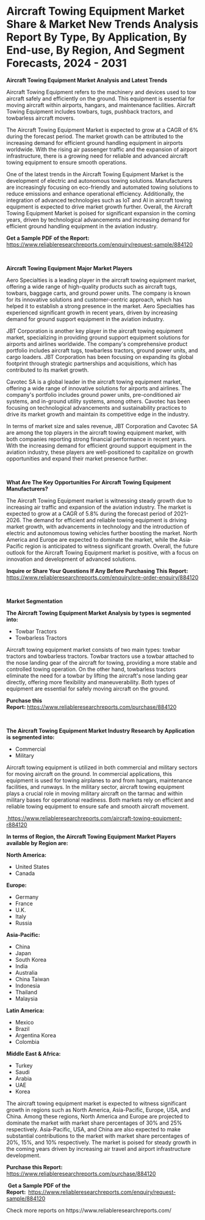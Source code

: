<p><h1>Aircraft Towing Equipment Market Share & Market New Trends Analysis Report By Type, By Application, By End-use, By Region, And Segment Forecasts, 2024 - 2031</h1></p><p><strong>Aircraft Towing Equipment Market Analysis and Latest Trends</strong></p>
<p><p>Aircraft Towing Equipment refers to the machinery and devices used to tow aircraft safely and efficiently on the ground. This equipment is essential for moving aircraft within airports, hangars, and maintenance facilities. Aircraft Towing Equipment includes towbars, tugs, pushback tractors, and towbarless aircraft movers.</p><p>The Aircraft Towing Equipment Market is expected to grow at a CAGR of 6% during the forecast period. The market growth can be attributed to the increasing demand for efficient ground handling equipment in airports worldwide. With the rising air passenger traffic and the expansion of airport infrastructure, there is a growing need for reliable and advanced aircraft towing equipment to ensure smooth operations.</p><p>One of the latest trends in the Aircraft Towing Equipment Market is the development of electric and autonomous towing solutions. Manufacturers are increasingly focusing on eco-friendly and automated towing solutions to reduce emissions and enhance operational efficiency. Additionally, the integration of advanced technologies such as IoT and AI in aircraft towing equipment is expected to drive market growth further. Overall, the Aircraft Towing Equipment Market is poised for significant expansion in the coming years, driven by technological advancements and increasing demand for efficient ground handling equipment in the aviation industry.</p></p>
<p><strong>Get a Sample PDF of the Report:&nbsp;</strong> <a href="https://www.reliableresearchreports.com/enquiry/request-sample/884120">https://www.reliableresearchreports.com/enquiry/request-sample/884120</a></p>
<p>&nbsp;</p>
<p><strong>Aircraft Towing Equipment Major Market Players</strong></p>
<p><p>Aero Specialties is a leading player in the aircraft towing equipment market, offering a wide range of high-quality products such as aircraft tugs, towbars, baggage carts, and ground power units. The company is known for its innovative solutions and customer-centric approach, which has helped it to establish a strong presence in the market. Aero Specialties has experienced significant growth in recent years, driven by increasing demand for ground support equipment in the aviation industry.</p><p>JBT Corporation is another key player in the aircraft towing equipment market, specializing in providing ground support equipment solutions for airports and airlines worldwide. The company's comprehensive product portfolio includes aircraft tugs, towbarless tractors, ground power units, and cargo loaders. JBT Corporation has been focusing on expanding its global footprint through strategic partnerships and acquisitions, which has contributed to its market growth.</p><p>Cavotec SA is a global leader in the aircraft towing equipment market, offering a wide range of innovative solutions for airports and airlines. The company's portfolio includes ground power units, pre-conditioned air systems, and in-ground utility systems, among others. Cavotec has been focusing on technological advancements and sustainability practices to drive its market growth and maintain its competitive edge in the industry.</p><p>In terms of market size and sales revenue, JBT Corporation and Cavotec SA are among the top players in the aircraft towing equipment market, with both companies reporting strong financial performance in recent years. With the increasing demand for efficient ground support equipment in the aviation industry, these players are well-positioned to capitalize on growth opportunities and expand their market presence further.</p></p>
<p>&nbsp;</p>
<p><strong>What Are The Key Opportunities For Aircraft Towing Equipment Manufacturers?</strong></p>
<p><p>The Aircraft Towing Equipment market is witnessing steady growth due to increasing air traffic and expansion of the aviation industry. The market is expected to grow at a CAGR of 5.8% during the forecast period of 2021-2026. The demand for efficient and reliable towing equipment is driving market growth, with advancements in technology and the introduction of electric and autonomous towing vehicles further boosting the market. North America and Europe are expected to dominate the market, while the Asia-Pacific region is anticipated to witness significant growth. Overall, the future outlook for the Aircraft Towing Equipment market is positive, with a focus on innovation and development of advanced solutions.</p></p>
<p><strong>Inquire or Share Your Questions If Any Before Purchasing This Report:</strong> <a href="https://www.reliableresearchreports.com/enquiry/pre-order-enquiry/884120">https://www.reliableresearchreports.com/enquiry/pre-order-enquiry/884120</a></p>
<p>&nbsp;</p>
<p><strong>Market Segmentation</strong></p>
<p><strong>The Aircraft Towing Equipment Market Analysis by types is segmented into:</strong></p>
<p><ul><li>Towbar Tractors</li><li>Towbarless Tractors</li></ul></p>
<p><p>Aircraft towing equipment market consists of two main types: towbar tractors and towbarless tractors. Towbar tractors use a towbar attached to the nose landing gear of the aircraft for towing, providing a more stable and controlled towing operation. On the other hand, towbarless tractors eliminate the need for a towbar by lifting the aircraft's nose landing gear directly, offering more flexibility and maneuverability. Both types of equipment are essential for safely moving aircraft on the ground.</p></p>
<p><strong>Purchase this Report:&nbsp;</strong><a href="https://www.reliableresearchreports.com/purchase/884120">https://www.reliableresearchreports.com/purchase/884120</a></p>
<p>&nbsp;</p>
<p><strong>The Aircraft Towing Equipment Market Industry Research by Application is segmented into:</strong></p>
<p><ul><li>Commercial</li><li>Military</li></ul></p>
<p><p>Aircraft towing equipment is utilized in both commercial and military sectors for moving aircraft on the ground. In commercial applications, this equipment is used for towing airplanes to and from hangars, maintenance facilities, and runways. In the military sector, aircraft towing equipment plays a crucial role in moving military aircraft on the tarmac and within military bases for operational readiness. Both markets rely on efficient and reliable towing equipment to ensure safe and smooth aircraft movement.</p></p>
<p><a href="https://www.reliableresearchreports.com/aircraft-towing-equipment-r884120">&nbsp;https://www.reliableresearchreports.com/aircraft-towing-equipment-r884120</a></p>
<p><strong>In terms of Region, the Aircraft Towing Equipment Market Players available by Region are:</strong></p>
<p>
    <p> <strong> North America: </strong>
        <ul>
            <li>United States</li>
            <li>Canada</li>
        </ul>
        </p> 
    <p> <strong> Europe: </strong>
        <ul>
            <li>Germany</li>
            <li>France</li>
            <li>U.K.</li>
            <li>Italy</li>
            <li>Russia</li>
        </ul>
        </p> 
    <p> <strong> Asia-Pacific: </strong>
        <ul>
            <li>China</li>
            <li>Japan</li>
            <li>South Korea</li>
            <li>India</li>
            <li>Australia</li>
            <li>China Taiwan</li>
            <li>Indonesia</li>
            <li>Thailand</li>
            <li>Malaysia</li>
        </ul>
        </p> 
    <p> <strong> Latin America: </strong>
        <ul>
            <li>Mexico</li>
            <li>Brazil</li>
            <li>Argentina Korea</li>
            <li>Colombia</li>
        </ul>
        </p> 
    <p> <strong> Middle East & Africa: </strong>
        <ul>
            <li>Turkey</li>
            <li>Saudi</li>
            <li>Arabia</li>
            <li>UAE</li>
            <li>Korea</li>
        </ul>
    </p>
    </p>
<p><p>The aircraft towing equipment market is expected to witness significant growth in regions such as North America, Asia-Pacific, Europe, USA, and China. Among these regions, North America and Europe are projected to dominate the market with market share percentages of 30% and 25% respectively. Asia-Pacific, USA, and China are also expected to make substantial contributions to the market with market share percentages of 20%, 15%, and 10% respectively. The market is poised for steady growth in the coming years driven by increasing air travel and airport infrastructure development.</p></p>
<p><strong>Purchase this Report: </strong><a href="https://www.reliableresearchreports.com/purchase/884120">https://www.reliableresearchreports.com/purchase/884120</a></p>
<p>&nbsp;<strong>Get a Sample PDF of the Report:&nbsp;&nbsp;</strong><a href="https://www.reliableresearchreports.com/enquiry/request-sample/884120">https://www.reliableresearchreports.com/enquiry/request-sample/884120</a></p>
<p><strong></strong></p>
<p>Check more reports on https://www.reliableresearchreports.com/</p>